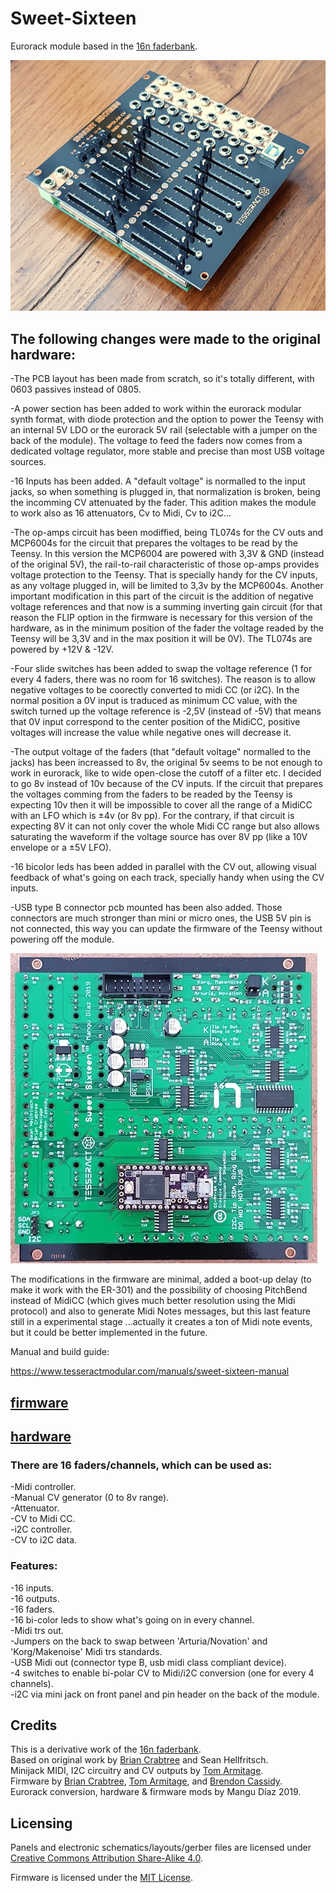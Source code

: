 # Sweet-Sixteen
Eurorack module based in the [16n faderbank][16n-faderbank/16n]. 

![Sweet Sixteen](SweetSixteen_.jpg)

## The following changes were made to the original hardware:

-The PCB layout has been made from scratch, so it's totally different, with 0603 passives instead of 0805.

-A power section has been added to work within the eurorack modular synth format, with diode protection and the option to power the Teensy with an internal 5V LDO or the eurorack 5V rail (selectable with a jumper on the back of the module). The voltage to feed the faders now comes from a dedicated voltage regulator, more stable and precise than most USB voltage sources.

-16 Inputs has been added. A "default voltage" is normalled to the input jacks, so when something is plugged in, that normalization is broken, being the incomming CV attenuated by the fader. This adition makes the module to work also as 16 attenuators, Cv to Midi, Cv to i2C...

-The op-amps circuit has been modiffied, being TL074s for the CV outs and MCP6004s for the circuit that prepares the voltages to be read by the Teensy. In this version the MCP6004 are powered with 3,3V & GND (instead of the original 5V), the rail-to-rail characteristic of those op-amps provides voltage protection to the Teensy. That is specially handy for the CV inputs, as any voltage plugged in, will be limited to 3,3v by the MCP6004s. Another important modification in this part of the circuit is the addition of negative voltage references and that now is a summing inverting gain circuit (for that reason the FLIP option in the firmware is necessary for this version of the hardware, as in the minimum position of the fader the voltage readed by the Teensy will be 3,3V and in the max position it will be 0V). The TL074s are powered by +12V & -12V.

-Four slide switches has been added to swap the voltage reference (1 for every 4 faders, there was no room for 16 switches). The reason is to allow negative voltages to be coorectly converted to midi CC (or i2C). In the normal position a 0V input is traduced as minimum CC value, with the switch turned up the voltage reference is -2,5V (instead of -5V) that means that 0V input correspond to the center position of the MidiCC, positive voltages will increase the value while negative ones will decrease it.

-The output voltage of the faders (that "default voltage" normalled to the jacks) has been increassed to 8v, the original 5v seems to be not enough to work in eurorack, like to wide open-close the cutoff of a filter etc. I decided to go 8v instead of 10v because of the CV inputs. If the circuit that prepares the voltages comming from the faders to be readed by the Teensy is expecting 10v then it will be impossible to cover all the range of a MidiCC with an LFO which is ±4v (or 8v pp). For the contrary, if that circuit is expecting 8V it can not only cover the whole Midi CC range but also allows saturating the waveform if the voltage source has over 8V pp (like a 10V envelope or a ±5V LFO).

-16 bicolor leds has been added in parallel with the CV out, allowing visual feedback of what's going on each track, specially handy when using the CV inputs.

-USB type B connector pcb mounted has been also added. Those connectors are much stronger than mini or micro ones, the USB 5V pin is not connected, this way you can update the firmware of the Teensy without powering off the module.

![PCB](sweet_pcb.jpg)

The modifications in the firmware are minimal, added a boot-up delay (to make it work with the ER-301) and the possibility of choosing PitchBend instead of MidiCC (which gives much better resolution using the Midi protocol) and also to generate Midi Notes messages, but this last feature still in a experimental stage ...actually it creates a ton of Midi note events, but it could be better implemented in the future.

Manual and build guide:

https://www.tesseractmodular.com/manuals/sweet-sixteen-manual

## [firmware](_16n_faderbank_firmware_Sweet/)

## [hardware](hardware/)

### There are 16 faders/channels, which can be used as:

 -Midi controller.  
 -Manual CV generator (0 to 8v range).  
 -Attenuator.  
 -CV to Midi CC.  
 -i2C controller.  
 -CV to i2C data.  

### Features:

 -16 inputs.  
 -16 outputs.  
 -16 faders.  
 -16 bi-color leds to show what's going on in every channel.  
 -Midi trs out.  
 -Jumpers on the back to swap between 'Arturia/Novation'  and 'Korg/Makenoise' Midi trs standards.  
 -USB Midi out (connector type B, usb midi class compliant device).  
 -4 switches to enable bi-polar CV to Midi/i2C conversion (one for every 4 channels).  
 -i2C via mini jack on front panel and pin header on the back of the module.  

## Credits
This is a derivative work of the [16n faderbank][16n-faderbank/16n].  
Based on original work by [Brian Crabtree][tehn] and Sean Hellfritsch.  
Minijack MIDI, I2C circuitry and CV outputs by [Tom Armitage][infovore].  
Firmware by [Brian Crabtree][tehn], [Tom Armitage][infovore], and [Brendon Cassidy][bpcmusic].  
Eurorack conversion, hardware & firmware mods by Mangu Díaz 2019.  

## Licensing

Panels and electronic schematics/layouts/gerber files are licensed under
[Creative Commons Attribution Share-Alike 4.0][ccbysa].

Firmware is licensed under the [MIT License][mitlicense].

[linespost]: https://llllllll.co/t/sixteen-n-faderbank/3643
[tehn]: https://github.com/tehn
[bpcmusic]: https://github.com/bpcmusic
[infovore]: https://github.com/infovore
[octobom]: https://octopart.com/bom-tool/unJxkzvR
[ccbysa]: https://creativecommons.org/licenses/by-sa/4.0/
[mitlicense]: https://opensource.org/licenses/MIT
[16n-faderbank/16n]: https://github.com/16n-faderbank/16n
